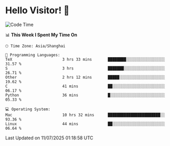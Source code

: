 # Hello Visitor! 👋

<!--START_SECTION:waka-->
![Code Time](http://img.shields.io/badge/Code%20Time-248%20hrs%2039%20mins-blue)

📊 **This Week I Spent My Time On** 

```text
🕑︎ Time Zone: Asia/Shanghai

💬 Programming Languages: 
TeX                      3 hrs 33 mins       ████████░░░░░░░░░░░░░░░░░   31.57 % 
S                        3 hrs               ███████░░░░░░░░░░░░░░░░░░   26.71 % 
Other                    2 hrs 12 mins       █████░░░░░░░░░░░░░░░░░░░░   19.62 % 
C                        41 mins             ██░░░░░░░░░░░░░░░░░░░░░░░   06.17 % 
Python                   36 mins             █░░░░░░░░░░░░░░░░░░░░░░░░   05.33 % 

💻 Operating System: 
Mac                      10 hrs 32 mins      ███████████████████████░░   93.36 % 
Linux                    44 mins             ██░░░░░░░░░░░░░░░░░░░░░░░   06.64 % 
```


 Last Updated on 11/07/2025 01:18:58 UTC
<!--END_SECTION:waka-->
